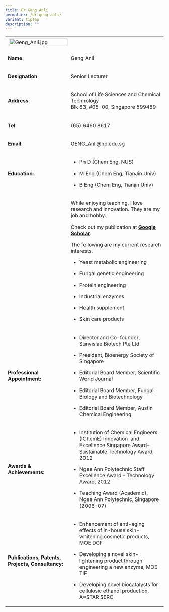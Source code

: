 ```yaml
---
title: Dr Geng Anli
permalink: /dr-geng-anli/
variant: tiptap
description: ""
---
```

<table>
<tbody>
<tr>
<td rowspan="1" colspan="1">
<div class="isomer-image-wrapper">
<img style="caret-color: rgb(0, 0, 0); color: rgb(0, 0, 0); font-style: normal; font-variant-caps: normal; font-weight: 400; letter-spacing: normal; orphans: auto; text-align: start; text-indent: 0px; text-transform: none; white-space: normal; widows: auto; word-spacing: 0px; -webkit-text-stroke-width: 0px; text-decoration: none; margin: 5px;" height="auto" width="100%" alt="Geng_Anli.jpg" src="https://graduation.np.edu.sg/staffdirectory/lsct/PublishingImages/Geng_Anli.jpg">
</div>
</td>
<td rowspan="1" colspan="1">
<p></p>
</td>
</tr>
<tr>
<td rowspan="1" colspan="1">
<p><strong>Name</strong>:&nbsp;&nbsp;&nbsp;&nbsp;&nbsp;&nbsp;&nbsp;&nbsp;&nbsp;&nbsp;&nbsp;&nbsp;&nbsp;&nbsp;&nbsp;&nbsp;&nbsp;&nbsp;&nbsp;&nbsp;&nbsp;&nbsp;&nbsp;&nbsp;&nbsp;</p>
</td>
<td rowspan="1" colspan="1">
<p>​Geng Anli</p>
</td>
</tr>
<tr>
<td rowspan="1" colspan="1">
<p>​<strong>Designation</strong>:</p>
</td>
<td rowspan="1" colspan="1">
<p>​Senior Lecturer​</p>
</td>
</tr>
<tr>
<td rowspan="1" colspan="1">
<p><strong>Address</strong>: ​</p>
</td>
<td rowspan="1" colspan="1">
<p>School of Life Sciences and Chemical Technology
<br>Blk 83, #05-00, Singapore 599489​</p>
</td>
</tr>
<tr>
<td rowspan="1" colspan="1">
<p><strong>Tel</strong>: &nbsp;&nbsp;&nbsp; ​</p>
</td>
<td rowspan="1" colspan="1">
<p>(65) 6460 8617</p>
</td>
</tr>
<tr>
<td rowspan="1" colspan="1">
<p><strong>Email</strong>: ​</p>
</td>
<td rowspan="1" colspan="1">
<p><a href="mailto:GENG_Anli@np.edu.sg" rel="noopener noreferrer nofollow" target="_blank">GENG_Anli@np.edu.sg</a>
</p>
</td>
</tr>
<tr>
<td rowspan="1" colspan="1">
<p><strong>Education:</strong>
</p>
</td>
<td rowspan="1" colspan="1">
<ul data-tight="true" class="tight">
<li>
<p>Ph D (Chem Eng, NUS)</p>
</li>
<li>
<p>M Eng (Chem Eng, TianJin Univ)</p>
</li>
<li>
<p>​B Eng (Chem Eng, Tianjin Univ)</p>
</li>
</ul>
</td>
</tr>
<tr>
<td rowspan="1" colspan="1">
<p></p>
</td>
<td rowspan="1" colspan="1">
<p>While enjoying teaching, I love research and innovation. They are my job
and hobby.</p>
<p>Check out my publication at <strong><a href="http://scholar.google.com.sg/citations?user=G23Lko0AAAAJ&amp;hl=en" rel="noopener noreferrer nofollow" target="_blank">Google Scholar</a></strong>.</p>
<p>The following are my current research interests.</p>
<ul data-tight="true" class="tight">
<li>
<p>Yeast metabolic engineering</p>
</li>
<li>
<p>Fungal genetic engineering</p>
</li>
<li>
<p>Protein engineering</p>
</li>
<li>
<p>Industrial enzymes</p>
</li>
<li>
<p>Health supplement</p>
</li>
<li>
<p>Skin care products</p>
</li>
</ul>
</td>
</tr>
<tr>
<td rowspan="1" colspan="1">
<p>​<strong>Professional Appointment:</strong>
</p>
</td>
<td rowspan="1" colspan="1">
<ul data-tight="true" class="tight">
<li>
<p>Director and Co-founder, Sunvisiae Biotech Pte Ltd</p>
</li>
<li>
<p>President, Bioenergy Society of Singapore</p>
</li>
<li>
<p>Editorial Board Member, Scientific World Journal</p>
</li>
<li>
<p>Editorial Board Member, Fungal Biology and Biotechnology</p>
</li>
<li>
<p>Editorial Board Member, Austin Chemical Engineering</p>
</li>
</ul>
</td>
</tr>
<tr>
<td rowspan="1" colspan="1">
<p><strong>Awards &amp; Achievements​:</strong>
</p>
</td>
<td rowspan="1" colspan="1">
<ul data-tight="true" class="tight">
<li>
<p>​Institution of Chemical Engineers (IChemE) Innovation&nbsp; and Excellence
Singapore Award– Sustainable Technology Award, 2012</p>
</li>
<li>
<p>Ngee Ann Polytechnic Staff Excellence Award – Technology Award, 2012</p>
</li>
<li>
<p>​​Teaching Award (Academic), Ngee Ann Polytechnic, Singapore (2006-07)</p>
</li>
</ul>
</td>
</tr>
<tr>
<td rowspan="1" colspan="1">
<p><strong>Publications, Patents, Projects, Consultancy:</strong>
</p>
</td>
<td rowspan="1" colspan="1">
<ul data-tight="true" class="tight">
<li>
<p>Enhancement of anti-aging effects of in-house skin-whitening cosmetic
products, MOE DGF</p>
</li>
<li>
<p>Developing a novel skin-lightening product through engineering a new enzyme,
MOE TIF</p>
</li>
<li>
<p>Developing novel biocatalysts for cellulosic ethanol production, A*STAR
SERC</p>
</li>
</ul>
</td>
</tr>
</tbody>
</table>
<p></p>